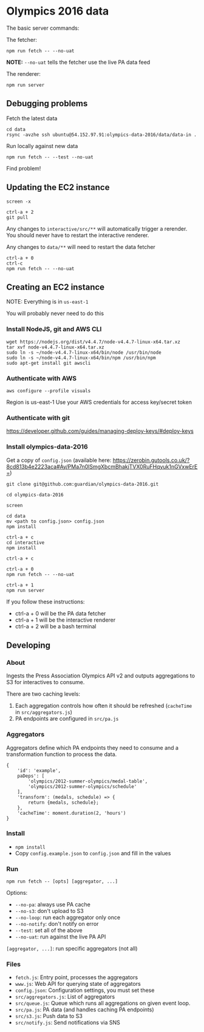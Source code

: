 # Olympics 2016 data

The basic server commands:

The fetcher:
```
npm run fetch -- --no-uat
```

<b>NOTE:</b> `--no-uat` tells the fetcher use the live PA data feed

The renderer:
```
npm run server
```

## Debugging problems

Fetch the latest data
```
cd data
rsync -avzhe ssh ubuntu@54.152.97.91:olympics-data-2016/data/data-in .
```

Run locally against new data
```
npm run fetch -- --test --no-uat
```

Find problem!

## Updating the EC2 instance
```
screen -x

ctrl-a + 2
git pull
```

Any changes to `interactive/src/**` will automatically trigger a rerender. You should never
have to restart the interactive renderer.

Any changes to `data/**` will need to restart the data fetcher
```
ctrl-a + 0
ctrl-c
npm run fetch -- --no-uat
```

## Creating an EC2 instance

NOTE: Everything is in `us-east-1`

You will probably never need to do this

### Install NodeJS, git and AWS CLI

```
wget https://nodejs.org/dist/v4.4.7/node-v4.4.7-linux-x64.tar.xz
tar xvf node-v4.4.7-linux-x64.tar.xz
sudo ln -s ~/node-v4.4.7-linux-x64/bin/node /usr/bin/node
sudo ln -s ~/node-v4.4.7-linux-x64/bin/npm /usr/bin/npm
sudo apt-get install git awscli
```

### Authenticate with AWS
```
aws configure --profile visuals
```
Region is us-east-1
Use your AWS credentials for access key/secret token

### Authenticate with git

https://developer.github.com/guides/managing-deploy-keys/#deploy-keys

### Install olympics-data-2016

Get a copy of `config.json` (available here: https://zerobin.gutools.co.uk/?8cd813b4e2223aca#Ay/PMa7n0lSmgXbcmBhakjTVX0RuFHqyuk1nGVxwErE=)

```
git clone git@github.com:guardian/olympics-data-2016.git

cd olympics-data-2016

screen

cd data
mv <path to config.json> config.json
npm install

ctrl-a + c
cd interactive
npm install

ctrl-a + c

ctrl-a + 0
npm run fetch -- --no-uat

ctrl-a + 1
npm run server
```

If you follow these instructions:
- ctrl-a + 0 will be the PA data fetcher
- ctrl-a + 1 will be the interactive renderer
- ctrl-a + 2 will be a bash terminal


## Developing

### About

Ingests the Press Association Olympics API v2 and outputs aggregations to S3 for interactives to consume.

There are two caching levels:

1. Each aggregation controls how often it should be refreshed (`cacheTime` in `src/aggregators.js`)
2. PA endpoints are configured in `src/pa.js`

### Aggregators

Aggregators define which PA endpoints they need to consume and a transformation function to process the data.

```
{
    'id': 'example',
    paDeps': [
        'olympics/2012-summer-olympics/medal-table',
        'olympics/2012-summer-olympics/schedule'
    ],
    'transform': (medals, schedule) => {
        return {medals, schedule};
    },
    'cacheTime': moment.duration(2, 'hours')
}
```

### Install

- `npm install`
- Copy `config.example.json` to `config.json` and fill in the values

### Run

```
npm run fetch -- [opts] [aggregator, ...]
```

Options:
- `--no-pa`: always use PA cache
- `--no-s3`: don't upload to S3
- `--no-loop`: run each aggregator only once
- `--no-notify`: don't notify on error
- `--test`: set all of the above
- `--no-uat`: run against the live PA API

`[aggregator, ...]`: run specific aggregators (not all)

### Files
- `fetch.js`: Entry point, processes the aggregators
- `www.js`: Web API for querying state of aggregators
- `config.json`: Configuration settings, you must set these
- `src/aggregators.js`: List of aggregators
- `src/queue.js`: Queue which runs all aggregations on given event loop.
- `src/pa.js`: PA data (and handles caching PA endpoints)
- `src/s3.js`: Push data to S3
- `src/notify.js`: Send notifications via SNS
